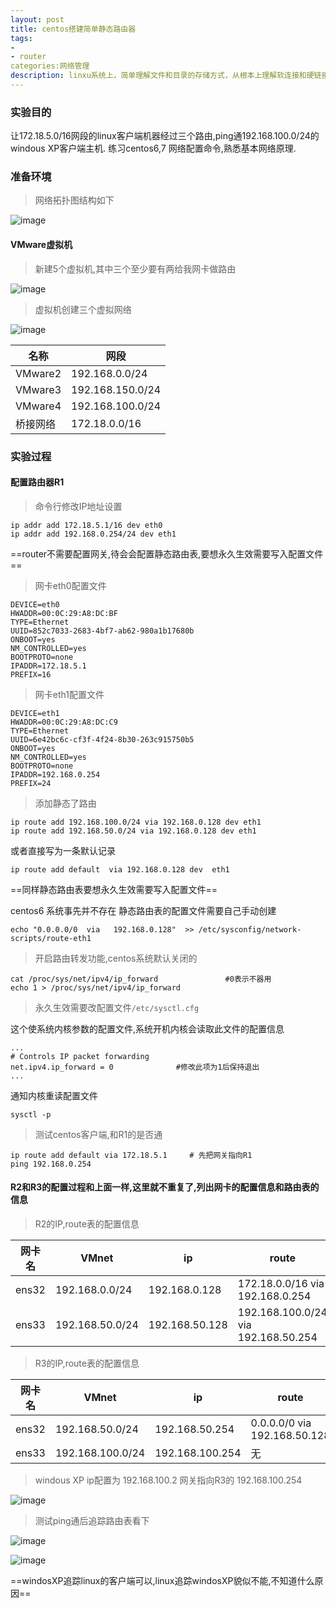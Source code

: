 ```yaml
---
layout: post
title: centos搭建简单静态路由器
tags: 
-
- router 
categories:网络管理 
description: linxu系统上，简单理解文件和目录的存储方式，从根本上理解软连接和硬链接
---
```

### 实验目的
让172.18.5.0/16网段的linux客户端机器经过三个路由,ping通192.168.100.0/24的windous XP客户端主机.
练习centos6,7 网络配置命令,熟悉基本网络原理.

<!-- more -->

### 准备环境

> 网络拓扑图结构如下

![image](http://47.91.157.219/images/router.png)


#### VMware虚拟机 

> 新建5个虚拟机,其中三个至少要有两给我网卡做路由

![image](http://47.91.157.219/images/vm1.png)

> 虚拟机创建三个虚拟网络

![image](http://47.91.157.219/images/vm2.png)


名称 | 网段
---|---
VMware2 | 192.168.0.0/24
VMware3 | 192.168.150.0/24
VMware4 | 192.168.100.0/24
桥接网络| 172.18.0.0/16

### 实验过程

####  配置路由器R1

> 命令行修改IP地址设置


```
ip addr add 172.18.5.1/16 dev eth0
ip addr add 192.168.0.254/24 dev eth1
```
==router不需要配置网关,待会会配置静态路由表,要想永久生效需要写入配置文件==

> 网卡eth0配置文件   

```
DEVICE=eth0
HWADDR=00:0C:29:A8:DC:BF
TYPE=Ethernet
UUID=852c7033-2683-4bf7-ab62-980a1b17680b
ONBOOT=yes
NM_CONTROLLED=yes
BOOTPROTO=none
IPADDR=172.18.5.1
PREFIX=16

```
> 网卡eth1配置文件


```
DEVICE=eth1
HWADDR=00:0C:29:A8:DC:C9
TYPE=Ethernet
UUID=6e42bc6c-cf3f-4f24-8b30-263c915750b5
ONBOOT=yes
NM_CONTROLLED=yes
BOOTPROTO=none
IPADDR=192.168.0.254
PREFIX=24

```
> 添加静态了路由


```
ip route add 192.168.100.0/24 via 192.168.0.128 dev eth1
ip route add 192.168.50.0/24 via 192.168.0.128 dev eth1
```
或者直接写为一条默认记录

```
ip route add default  via 192.168.0.128 dev  eth1
```

==同样静态路由表要想永久生效需要写入配置文件==

centos6 系统事先并不存在 静态路由表的配置文件需要自己手动创建


```
echo "0.0.0.0/0  via   192.168.0.128"  >> /etc/sysconfig/network-scripts/route-eth1
```

> 开启路由转发功能,centos系统默认关闭的


```
cat /proc/sys/net/ipv4/ip_forward               #0表示不器用
echo 1 > /proc/sys/net/ipv4/ip_forward
```
> 永久生效需要改配置文件`/etc/sysctl.cfg`
    
这个使系统内核参数的配置文件,系统开机内核会读取此文件的配置信息


```
...
# Controls IP packet forwarding
net.ipv4.ip_forward = 0              #修改此项为1后保持退出
...
```

通知内核重读配置文件

```
sysctl -p
```

> 测试centos客户端,和R1的是否通


```
ip route add default via 172.18.5.1     # 先把网关指向R1
ping 192.168.0.254
```

#### R2和R3的配置过程和上面一样,这里就不重复了,列出网卡的配置信息和路由表的信息

> R2的IP,route表的配置信息


网卡名 | VMnet | ip | route
---|---|---|---
ens32 | 192.168.0.0/24 |192.168.0.128| 172.18.0.0/16 via 192.168.0.254
ens33 | 192.168.50.0/24| 192.168.50.128|192.168.100.0/24 via 192.168.50.254

> R3的IP,route表的配置信息

网卡名 | VMnet | ip | route
---|---|---|---
ens32 | 192.168.50.0/24 |192.168.50.254| 0.0.0.0/0 via 192.168.50.128
ens33 | 192.168.100.0/24| 192.168.100.254| 无


> windous XP ip配置为 192.168.100.2  网关指向R3的 192.168.100.254

![image](http://47.91.157.219/images/xp.png)

> 测试ping通后追踪路由表看下

![image](http://47.91.157.219/images/xp.route.png)

![image](http://47.91.157.219/images/linux.route.png)

==windosXP追踪linux的客户端可以,linux追踪windosXP貌似不能,不知道什么原因==



